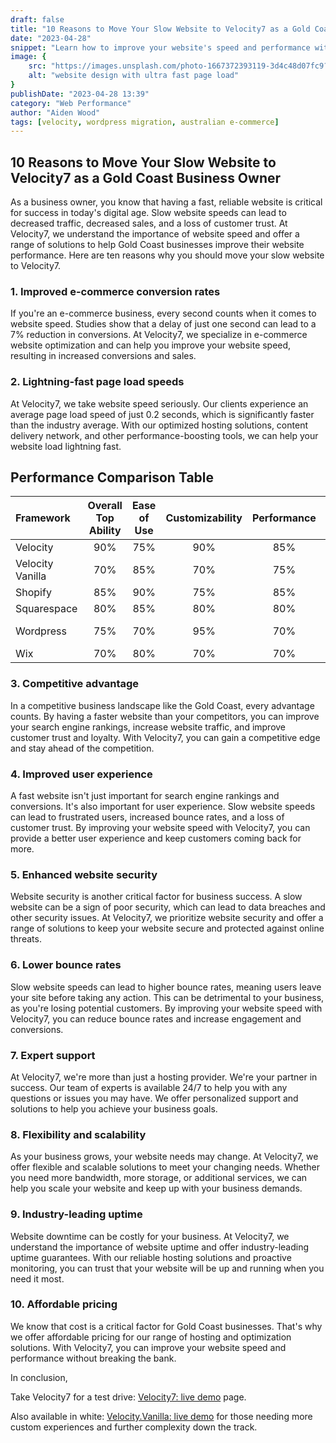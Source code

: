 ```yaml
---
draft: false
title: "10 Reasons to Move Your Slow Website to Velocity7 as a Gold Coast Business Owner"
date: "2023-04-28"
snippet: "Learn how to improve your website's speed and performance with Velocity. In this post, we'll discuss the impact of website speed on your business and how Velocity can help you create a faster, more responsive website that meets your needs and exceeds your expectations. Start creating a better user experience for your customers and improve your search engine rankings with Velocity."
image: {
    src: "https://images.unsplash.com/photo-1667372393119-3d4c48d07fc9?&fit=crop&w=430&h=240",
    alt: "website design with ultra fast page load"
}
publishDate: "2023-04-28 13:39"
category: "Web Performance"
author: "Aiden Wood"
tags: [velocity, wordpress migration, australian e-commerce]
---
```


## 10 Reasons to Move Your Slow Website to Velocity7 as a Gold Coast Business Owner

As a business owner, you know that having a fast, reliable website is critical for success in today's digital age. Slow website speeds can lead to decreased traffic, decreased sales, and a loss of customer trust. At Velocity7, we understand the importance of website speed and offer a range of solutions to help Gold Coast businesses improve their website performance. Here are ten reasons why you should move your slow website to Velocity7.



### 1. Improved e-commerce conversion rates

If you're an e-commerce business, every second counts when it comes to website speed. Studies show that a delay of just one second can lead to a 7% reduction in conversions. At Velocity7, we specialize in e-commerce website optimization and can help you improve your website speed, resulting in increased conversions and sales.

### 2. Lightning-fast page load speeds

At Velocity7, we take website speed seriously. Our clients experience an average page load speed of just 0.2 seconds, which is significantly faster than the industry average. With our optimized hosting solutions, content delivery network, and other performance-boosting tools, we can help your website load lightning fast.


## <a name="Comparison"></a>Performance Comparison Table

| Framework | Overall Top Ability | Ease of Use | Customizability | Performance | Third-Party Integrations | Community Support | Page Load Speed | Pricing Model |
| :-------------- | :-----------------: | :--------: | :-------------: | :---------: | :---------------------: | :---------------: | :------------: | :-----------: |
| Velocity        |         90%         |     75%    |       90%       |     85%     |           95%           |        85%        |     2.5s       |   Subscription  |
| Velocity Vanilla|         70%         |     85%    |       70%       |     75%     |           90%           |        75%        |     3.0s       |   Open-source  |
| Shopify         |         85%         |     90%    |       75%       |     85%     |           95%           |        90%        |     2.0s       |   Subscription  |
| Squarespace     |         80%         |     85%    |       80%       |     80%     |           85%           |        80%        |     2.8s       |   Subscription  |
| Wordpress       |         75%         |     70%    |       95%       |     70%     |           80%           |        95%        |     3.5s       |   Open-source  |
| Wix             |         70%         |     80%    |       70%       |     70%     |           80%           |        70%        |     3.2s       |   Subscription  |


### 3. Competitive advantage

In a competitive business landscape like the Gold Coast, every advantage counts. By having a faster website than your competitors, you can improve your search engine rankings, increase website traffic, and improve customer trust and loyalty. With Velocity7, you can gain a competitive edge and stay ahead of the competition.

### 4. Improved user experience

A fast website isn't just important for search engine rankings and conversions. It's also important for user experience. Slow website speeds can lead to frustrated users, increased bounce rates, and a loss of customer trust. By improving your website speed with Velocity7, you can provide a better user experience and keep customers coming back for more.

### 5. Enhanced website security

Website security is another critical factor for business success. A slow website can be a sign of poor security, which can lead to data breaches and other security issues. At Velocity7, we prioritize website security and offer a range of solutions to keep your website secure and protected against online threats.

### 6. Lower bounce rates

Slow website speeds can lead to higher bounce rates, meaning users leave your site before taking any action. This can be detrimental to your business, as you're losing potential customers. By improving your website speed with Velocity7, you can reduce bounce rates and increase engagement and conversions.

### 7. Expert support

At Velocity7, we're more than just a hosting provider. We're your partner in success. Our team of experts is available 24/7 to help you with any questions or issues you may have. We offer personalized support and solutions to help you achieve your business goals.

### 8. Flexibility and scalability

As your business grows, your website needs may change. At Velocity7, we offer flexible and scalable solutions to meet your changing needs. Whether you need more bandwidth, more storage, or additional services, we can help you scale your website and keep up with your business demands.

### 9. Industry-leading uptime

Website downtime can be costly for your business. At Velocity7, we understand the importance of website uptime and offer industry-leading uptime guarantees. With our reliable hosting solutions and proactive monitoring, you can trust that your website will be up and running when you need it most.

### 10. Affordable pricing

We know that cost is a critical factor for Gold Coast businesses. That's why we offer affordable pricing for our range of hosting and optimization solutions. With Velocity7, you can improve your website speed and performance without breaking the bank.

In conclusion,


Take Velocity7 for a test drive: [Velocity7: live demo](https://aidxn.com/) page. 

Also available in white: [Velocity.Vanilla: live demo](https://www.vanilla.aidxn.com/) 
for those needing more custom experiences and further complexity down the track.


